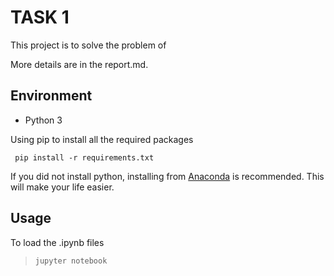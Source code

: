 # TASK 1

This project is to solve the problem of 

More details are in the report.md.

## Environment

- Python 3

Using pip to install all the required packages

` pip install -r requirements.txt`

If you did not install python, installing from 
[Anaconda](https://conda.io/docs/download.html) is recommended. 
This will make your life easier.


## Usage

To load the .ipynb files

> `jupyter notebook`





